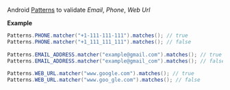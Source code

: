 Android [Patterns][1] to validate *Email*, *Phone*, *Web Url*

**Example**
```java
Patterns.PHONE.matcher("+1-111-111-111").matches(); // true
Patterns.PHONE.matcher("+1_111_111_111").matches(); // false
 
Patterns.EMAIL_ADDRESS.matcher("example@gmail.com").matches(); // true
Patterns.EMAIL_ADDRESS.matcher("example@gmail_com").matches(); // false
 
Patterns.WEB_URL.matcher("www.google.com").matches(); // true
Patterns.WEB_URL.matcher("www.goo_gle.com").matches(); // false
````


  [1]: http://developer.android.com/reference/android/util/Patterns.html
